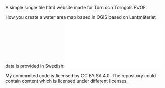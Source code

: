 A simple single file html website made for Törn och Törngöls FVOF.

How you create a water area map based in QGIS based on Lantmäteriet data is provided in Swedish: ![metod_för_att_skapa vattenområden.md.](<metod_för_att_skapa vattenområden.md>) 

My commmited code is licensed by CC BY SA 4.0. The repository could contain content which is licensed under different licenses.
